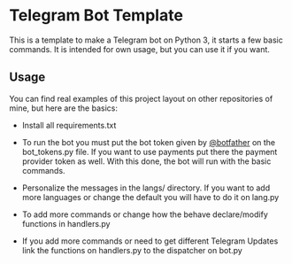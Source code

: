 # Telegram Bot Template

This is a template to make a Telegram bot on Python 3, it starts a few basic commands. It is intended for own usage, but you can use it 
if you want.

## Usage

You can find real examples of this project layout on other repositories of mine, but here are the basics:

* Install all requirements.txt

* To run the bot you must put the bot token given by [@botfather](t.me/botfather) on the bot_tokens.py file. If you want
  to use payments put there the payment provider token as well. With this done, the bot will run with the basic commands.

* Personalize the messages in the langs/ directory. If you want to add more languages or change the default you will
  have to do it on lang.py

* To add more commands or change how the behave declare/modify functions in handlers.py

* If you add more commands or need to get different Telegram Updates link the functions on handlers.py to the dispatcher
  on bot.py
